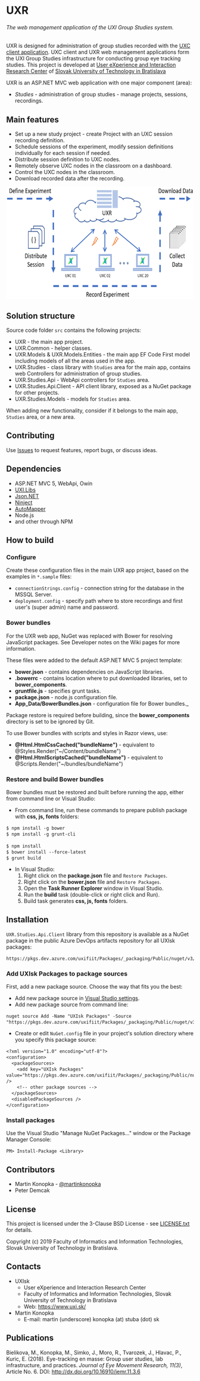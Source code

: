 # UXR

###### The web management application of the UXI Group Studies system.

UXR is designed for administration of group studies recorded with the [UXC client application](https://github.com/uxifiit/UXC).
UXC client and UXR web management applications form the UXI Group Studies infrastructure for conducting group eye tracking studies. 
This project is developed at [User eXperience and Interaction Research Center](https://www.uxi.sk/) of [Slovak University of Technology in Bratislava](http://fiit.stuba.sk/)

UXR is an ASP.NET MVC web application with one major component (area):
* *Studies* - administration of group studies - manage projects, sessions, recordings. 

## Main features

* Set up a new study project - create Project with an UXC session recording definition.
* Schedule sessions of the experiment, modify session definitions individually for each session if needed.
* Distribute session definition to UXC nodes.
* Remotely observe UXC nodes in the classroom on a dashboard.
* Control the UXC nodes in the classroom.
* Download recorded data after the recording.

<p><img src="docs/recording-remote.png" alt="Overview of remotely controlled session recording on UXC nodes from UXR" height="300" /></p>

## Solution structure

Source code folder `src` contains the following projects:

* UXR - the main app project.
* UXR.Common - helper classes.
* UXR.Models & UXR.Models.Entities - the main app EF Code First model including models of all the areas used in the app. 
* UXR.Studies - class library with `Studies` area for the main app, contains web Controllers for administration of group studies. 
* UXR.Studies.Api - WebApi controllers for `Studies` area.
* UXR.Studies.Api.Client - API client library, exposed as a NuGet package for other projects.
* UXR.Studies.Models - models for `Studies` area. 

When adding new functionality, consider if it belongs to the main app, `Studies` area, or a new area. 

## Contributing

Use [Issues](issues) to request features, report bugs, or discuss ideas.

## Dependencies

* ASP.NET MVC 5, WebApi, Owin
* [UXI.Libs](https://github.com/uxifiit/UXI.Libs)
* [Json.NET](https://github.com/JamesNK/Newtonsoft.Json)
* [Ninject](https://github.com/ninject/Ninject)
* [AutoMapper](https://github.com/AutoMapper/AutoMapper)
* Node.js
* and other through NPM 

## How to build


### Configure

Create these configuration files in the main UXR app project, based on the examples in `*.sample` files:
* `connectionStrings.config` - connection string for the database in the MSSQL Server.
* `deployment.config` - specify path where to store recordings and first user's (super admin) name and password.

### Bower bundles

For the UXR web app, NuGet was replaced with Bower for resolving JavaScript packages. See Developer notes on the Wiki pages for more information. 

These files were added to the default ASP.NET MVC 5 project template:
* **bower.json** - contains dependencies on JavaScript libraries.
* **.bowerrc** - contains location where to put downloaded libraries, set to **bower_components**.
* **gruntfile.js** - specifies grunt tasks.
* **package.json** - node.js configuration file.
* **App_Data/BowerBundles.json** - configuration file for Bower bundles._

Package restore is required before building, since the **bower_components** directory is set to be ignored by Git. 

To use Bower bundles with scripts and styles in Razor views, use:
* **@Html.HtmlCssCached("bundleName")** - equivalent to @Styles.Render("~/Content/bundleName")
* **@Html.HtmlScriptsCached("bundleName")** - equivalent to @Scripts.Render("~/bundles/bundleName")

### Restore and build Bower bundles

Bower bundles must be restored and built before running the app, either from command line or Visual Studio:

* From command line, run these commands to prepare publish package with **css, js, fonts** folders:

```
$ npm install -g bower
$ npm install -g grunt-cli

$ npm install
$ bower install --force-latest
$ grunt build
```

* In Visual Studio:
    1. Right click on the **package.json** file and `Restore Packages`.
    2. Right click on the **bower.json** file and `Restore Packages`.
    3. Open the **Task Runner Explorer** window in Visual Studio.
    4. Run the **build** task (double-click or right click and Run).
    5. Build task generates **css, js, fonts** folders. 



## Installation

`UXR.Studies.Api.Client` library from this repository is available as a NuGet package in the public Azure DevOps artifacts repository for all UXIsk packages:
```
https://pkgs.dev.azure.com/uxifiit/Packages/_packaging/Public/nuget/v3/index.json
```

### Add UXIsk Packages to package sources
First, add a new package source. Choose the way that fits you the best:
* Add new package source in [Visual Studio settings](https://docs.microsoft.com/en-us/azure/devops/artifacts/nuget/consume?view=azure-devops).
* Add new package source from command line:
```
nuget source Add -Name "UXIsk Packages" -Source "https://pkgs.dev.azure.com/uxifiit/Packages/_packaging/Public/nuget/v3/index.json"
```
* Create or edit `NuGet.config` file in your project's solution directory where you specify this package source:
```
<?xml version="1.0" encoding="utf-8"?>
<configuration>
  <packageSources>
    <add key="UXIsk Packages" value="https://pkgs.dev.azure.com/uxifiit/Packages/_packaging/Public/nuget/v3/index.json" />
    <!-- other package sources -->
  </packageSources>
  <disabledPackageSources />
</configuration>
```

### Install packages

Use the Visual Studio "Manage NuGet Packages..." window or the Package Manager Console:
```
PM> Install-Package <Library>
```


## Contributors

* Martin Konopka - [@martinkonopka](https://github.com/martinkonopka)
* Peter Demcak


## License

This project is licensed under the 3-Clause BSD License - see [LICENSE.txt](LICENSE.txt) for details.

Copyright (c) 2019 Faculty of Informatics and Information Technologies, Slovak University of Technology in Bratislava.


## Contacts

* UXIsk
  * User eXperience and Interaction Research Center
  * Faculty of Informatics and Information Technologies, Slovak University of Technology in Bratislava
  * Web: https://www.uxi.sk/
* Martin Konopka
  * E-mail: martin (underscore) konopka (at) stuba (dot) sk


## Publications

Bielikova, M., Konopka, M., Simko, J., Moro, R., Tvarozek, J., Hlavac, P., Kuric, E. (2018). Eye-tracking en masse: Group user studies,
lab infrastructure, and practices. *Journal of Eye Movement Research, 11(3)*, Article No. 6. DOI: http://dx.doi.org/10.16910/jemr.11.3.6
